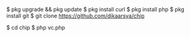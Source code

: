 $ pkg upgrade && pkg update
$ pkg install curl
$ pkg install php
$ pkg install git
$ git clone https://github.com/dikaarsya/chip

$ cd chip
$ php vc.php
